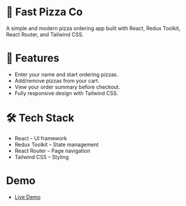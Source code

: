 # 🍕 Fast Pizza Co

A simple and modern pizza ordering app built with React, Redux Toolkit, React Router, and Tailwind CSS.

# 🚀 Features

- Enter your name and start ordering pizzas.
- Add/remove pizzas from your cart.
- View your order summary before checkout.
- Fully responsive design with Tailwind CSS.

# 🛠️ Tech Stack

- React – UI framework
- Redux Toolkit – State management
- React Router – Page navigation
- Tailwind CSS – Styling

# Demo

- [Live Demo](https://fast-pizza-co-three.vercel.app/)
